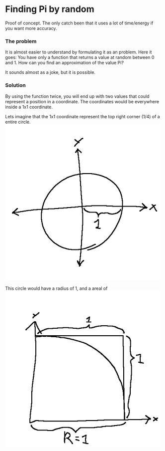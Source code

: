 # Finding Pi by random
Proof of concept. The only catch been that it uses a lot of time/energy if you want more accuracy.

### The problem
It is almost easier to understand by formulating it as an problem. Here it goes:
You have only a function that returns a value at random between 0 and 1. How can you find an approximation of the value Pi?

It sounds almost as a joke, but it is possible. 

### Solution
By using the function twice, you will end up with two values that could represent a position in a coordinate. The coordinates would be everywhere inside a 1x1 coordinate. 

Lets imagine that the 1x1 coordinate represent the top right corner (1/4) of a entire circle. 
![Relation|](img/ballen.png)




This circle would have a radius of 1, and a areal of 
![Zoom](img/zoom.png)
